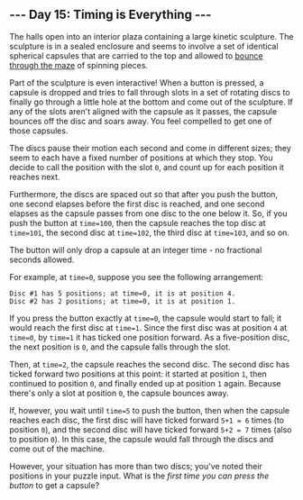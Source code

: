 ## --- Day 15: Timing is Everything ---

The halls open into an interior plaza containing a large kinetic sculpture. The sculpture is in a sealed enclosure and seems to involve a set of identical spherical capsules that are carried to the top and allowed to [bounce through the maze](https://youtu.be/IxDoO9oODOk?t=177) of spinning pieces.

Part of the sculpture is even interactive! When a button is pressed, a capsule is dropped and tries to fall through slots in a set of rotating discs to finally go through a little hole at the bottom and come out of the sculpture. If any of the slots aren't aligned with the capsule as it passes, the capsule bounces off the disc and soars away. You feel compelled to <span title="These machines are everywhere in Japan, but on a MUCH smaller scale.">get one of those capsules</span>.

The discs pause their motion each second and come in different sizes; they seem to each have a fixed number of positions at which they stop. You decide to call the position with the slot `` 0 ``, and count up for each position it reaches next.

Furthermore, the discs are spaced out so that after you push the button, one second elapses before the first disc is reached, and one second elapses as the capsule passes from one disc to the one below it. So, if you push the button at `` time=100 ``, then the capsule reaches the top disc at `` time=101 ``, the second disc at `` time=102 ``, the third disc at `` time=103 ``, and so on.

The button will only drop a capsule at an integer time - no fractional seconds allowed.

For example, at `` time=0 ``, suppose you see the following arrangement:

    Disc #1 has 5 positions; at time=0, it is at position 4.
    Disc #2 has 2 positions; at time=0, it is at position 1.

If you press the button exactly at `` time=0 ``, the capsule would start to fall; it would reach the first disc at `` time=1 ``. Since the first disc was at position `` 4 `` at `` time=0 ``, by `` time=1 `` it has ticked one position forward. As a five-position disc, the next position is `` 0 ``, and the capsule falls through the slot.

Then, at `` time=2 ``, the capsule reaches the second disc. The second disc has ticked forward two positions at this point: it started at position `` 1 ``, then continued to position `` 0 ``, and finally ended up at position `` 1 `` again. Because there's only a slot at position `` 0 ``, the capsule bounces away.

If, however, you wait until `` time=5 `` to push the button, then when the capsule reaches each disc, the first disc will have ticked forward `` 5+1 = 6 `` times (to position `` 0 ``), and the second disc will have ticked forward `` 5+2 = 7 `` times (also to position `` 0 ``). In this case, the capsule would fall through the discs and come out of the machine.

However, your situation has more than two discs; you've noted their positions in your puzzle input. What is the _first time you can press the button_ to get a capsule?